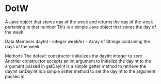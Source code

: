 # DotW
A Java object that stores day of the week and returns the day of the week pertaining to that number
This is a simple Java object that stores the day of the week

Data Members
dayInt - integer
weekArr - Array of Strings containing the days of the week

Methods
The default constructor initializes the dayInt integer to zero
Another constructor accepts an int argument to initialize the dayInt to the argument passed in
getDayInt is a simple getter method to retrieve the dayInt
setDayInt is a simple setter method to set the dayInt to the argument passed in

